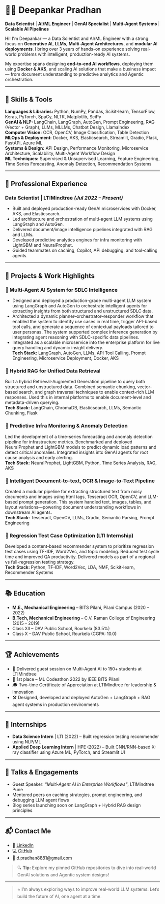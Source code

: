
# 👨‍💻 Deepankar Pradhan

**Data Scientist** | **AI/ML Engineer** | **GenAI Specialist** | **Multi-Agent Systems** | **Scalable AI Pipelines**

Hi! I'm Deepankar — a Data Scientist and AI/ML Engineer with a strong focus on **Generative AI**, **LLMs**, **Multi-Agent Architectures**, and **modular AI deployments**. I bring over 3 years of hands-on experience solving real-world problems with intelligent, production-ready AI systems.

My expertise spans designing **end-to-end AI workflows**, deploying them using **Docker & AKS**, and scaling AI solutions that make a business impact — from document understanding to predictive analytics and Agentic orchestration.

---

## 🔧 Skills & Tools

**Languages & Libraries:** Python, NumPy, Pandas, Scikit-learn, TensorFlow, Keras, PyTorch, SpaCy, NLTK, Matplotlib, SciPy  
**GenAI & NLP:** LangChain, LangGraph, AutoGen, Prompt Engineering, RAG (Vector + Graph), LLMs, MLLMs, Chatbot Design, LlamaIndex  
**Computer Vision:** OCR, OpenCV, Image Classification, Table Detection  
**MLOps & Deployment:** Docker, AKS, Elasticsearch, Streamlit, Gradio, Flask, FastAPI, Azure ML  
**Systems & Design:** API Design, Performance Monitoring, Microservice Architecture, Scalability, Multi-Agent Workflow Design  
**ML Techniques:** Supervised & Unsupervised Learning, Feature Engineering, Time Series Forecasting, Anomaly Detection, Recommendation Systems

---

## 💼 Professional Experience

### **Data Scientist | LTIMindtree** *(Jul 2022 – Present)*  
- Built and deployed production-ready GenAI microservices with Docker, AKS, and Elasticsearch.  
- Led architecture and orchestration of multi-agent LLM systems using LangGraph and AutoGen.  
- Delivered document/image intelligence pipelines integrated with RAG and LLMs.  
- Developed predictive analytics engines for infra monitoring with LightGBM and NeuralProphet.  
- Guided teammates on caching, Copilot, API debugging, and tool-calling agents.

---

## 🧠 Projects & Work Highlights

### 🔹 Multi-Agent AI System for SDLC Intelligence  
- Designed and deployed a production-grade multi-agent LLM system using LangGraph and AutoGen to orchestrate intelligent agents for extracting insights from both structured and unstructured SDLC data.  
- Architected a dynamic planner–orchestrator–responder workflow that enabled the system to identify use cases in real time, trigger API-based tool calls, and generate a sequence of contextual payloads tailored to user personas. The system supported complex inference generation by integrating agent reasoning with SDLC-specific data pipelines.  
- Integrated as a scalable microservice into the enterprise platform for live query handling and dynamic insight delivery.  
**Tech Stack:** LangGraph, AutoGen, LLMs, API Tool Calling, Prompt Engineering, Microservice Deployment, Docker, AKS

### 🔹 Hybrid RAG for Unified Data Retrieval  
Built a hybrid Retrieval-Augmented Generation pipeline to query both structured and unstructured data. Combined semantic chunking, vector-based search, and graph traversal techniques to enable context-rich LLM responses. Used this in internal platforms to enable document-level and metadata-driven querying.  
**Tech Stack:** LangChain, ChromaDB, Elasticsearch, LLMs, Semantic Chunking, Flask

### 🔹 Predictive Infra Monitoring & Anomaly Detection  
Led the development of a time-series forecasting and anomaly detection pipeline for infrastructure metrics. Benchmarked and deployed NeuralProphet and LightGBM models to predict dynamic load patterns and detect critical anomalies. Integrated insights into GenAI agents for root cause analysis and early alerting.  
**Tech Stack:** NeuralProphet, LightGBM, Python, Time Series Analysis, RAG, AKS

### 🔹 Intelligent Document-to-text, OCR & Image-to-Text Pipeline  
Created a modular pipeline for extracting structured text from noisy documents and images using html tags, Tesseract OCR, OpenCV, and LLM-based prompt generation. This system handled text, images, tables, and layout variations—powering document understanding workflows in downstream AI agents.  
**Tech Stack:** Tesseract, OpenCV, LLMs, Gradio, Semantic Parsing, Prompt Engineering

### 🔹 Regression Test Case Optimization (LTI Internship)  
Developed a content-based recommender system to prioritize regression test cases using TF-IDF, Word2Vec, and topic modeling. Reduced test cycle time and improved QA productivity. Delivered models as part of a regional vs full-regression testing strategy.  
**Tech Stack:** Python, TF-IDF, Word2Vec, LDA, NMF, Scikit-learn, Recommender Systems

---

## 📚 Education

- **M.E., Mechanical Engineering** – BITS Pilani, Pilani Campus (2020 – 2022)  
- **B.Tech, Mechanical Engineering** – C.V. Raman College of Engineering (2015 – 2019)  
- Class XII – DAV Public School, Rourkela (83.5%)  
- Class X – DAV Public School, Rourkela (CGPA: 10.0)

---

## 🏆 Achievements

- 🧠 Delivered guest session on Multi-Agent AI to 150+ students at LTIMindtree  
- 🏅 1st place – ML Codeathon 2022 by IEEE BITS Pilani  
- 🎓 Two-time Certificate of Appreciation at LTIMindtree for leadership & innovation  
- 🛠️ Designed, developed and deployed AutoGen + LangGraph + RAG agent systems in production environments

---

## 📢 Internships

- **Data Science Intern** | LTI (2022) – Built regression testing recommender using NLP/ML  
- **Applied Deep Learning Intern** | HPE (2022) – Built CNN/RNN-based X-ray classifier using Azure ML, PyTorch, and Streamlit UI

---

## 📣 Talks & Engagements

- Guest Speaker: *"Multi-Agent AI in Enterprise Workflows"*, LTIMindtree Pune  
- Mentored peers on caching strategies, prompt engineering, and debugging LLM agent flows  
- Blog series launching soon on LangGraph + Hybrid RAG design principles
  
---

## 📬 Contact Me

- 🔗 [LinkedIn](https://www.linkedin.com/in/deepankarpradhan01)  
- 💻 [GitHub](https://github.com/Deepankar010497)  
- 📧 d.pradhan8881@gmail.com

> 🔍 **Tip:** Explore my pinned GitHub repositories to dive into real-world GenAI solutions and Agentic system designs!

---

> ⭐ I’m always exploring ways to improve real-world LLM systems. Let’s build the future of AI, one agent at a time.
